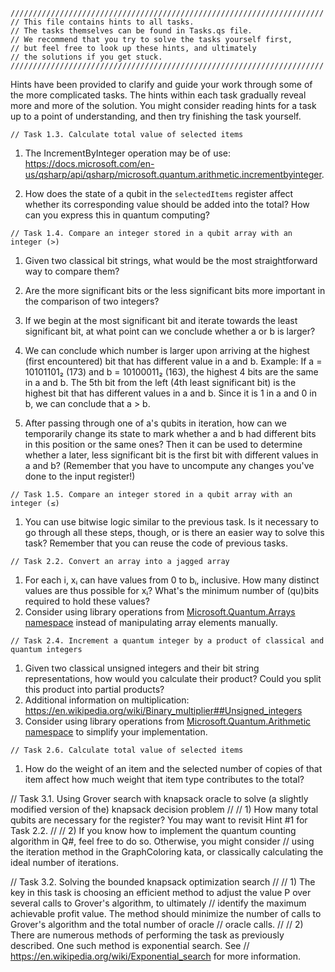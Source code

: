 ```
//////////////////////////////////////////////////////////////////////
// This file contains hints to all tasks.
// The tasks themselves can be found in Tasks.qs file.
// We recommend that you try to solve the tasks yourself first,
// but feel free to look up these hints, and ultimately
// the solutions if you get stuck.
//////////////////////////////////////////////////////////////////////
```

Hints have been provided to clarify and guide your work through some of
the more complicated tasks. The hints within each task gradually reveal
more and more of the solution. You might consider reading hints for a task
up to a point of understanding, and then try finishing the task yourself.

```
// Task 1.3. Calculate total value of selected items
```
1) The IncrementByInteger operation may be of use: https://docs.microsoft.com/en-us/qsharp/api/qsharp/microsoft.quantum.arithmetic.incrementbyinteger.

2) How does the state of a qubit in the `selectedItems` register affect whether its corresponding value should be added into the total? How can you express this in quantum computing?


```
// Task 1.4. Compare an integer stored in a qubit array with an integer (>)
```
1) Given two classical bit strings, what would be the most straightforward way to compare them?

2) Are the more significant bits or the less significant bits more important in the comparison of two integers?

3) If we begin at the most significant bit and iterate towards the least significant bit, at what point can we conclude whether a or b is larger?

4) We can conclude which number is larger upon arriving at the highest (first encountered) bit that has different value
   in a and b. Example: If a = 10101101₂ (173) and b = 10100011₂ (163), the highest 4 bits are the same in a and b. The 5th bit from the left (4th least significant bit) is the highest bit that has different values in a and b. Since it is 1 in a and 0 in b,
   we can conclude that a > b.

5) After passing through one of a's qubits in iteration, how can we temporarily change its state to mark whether a and b had different bits in this position or the same ones? Then it can be used to determine whether
   a later, less significant bit is the first bit with different values in a and b? (Remember that you have to uncompute any changes you've done to the input register!)



```
// Task 1.5. Compare an integer stored in a qubit array with an integer (≤)
```

1) You can use bitwise logic similar to the previous task. Is it necessary to go through all these steps, though, or is there an easier way to solve this task? Remember that you can reuse the code of previous tasks.


```
// Task 2.2. Convert an array into a jagged array
```

1) For each i, xᵢ can have values from 0 to bᵢ, inclusive. How many distinct values are thus possible for xᵢ? What's the minimum number of (qu)bits required to hold these values?
2) Consider using library operations from [Microsoft.Quantum.Arrays namespace](https://docs.microsoft.com/en-us/qsharp/api/qsharp/microsoft.quantum.arrays) instead of manipulating array elements manually.


```
// Task 2.4. Increment a quantum integer by a product of classical and quantum integers
```

1) Given two classical unsigned integers and their bit string representations, how would you calculate their product? Could you split this product into partial products?
2) Additional information on multiplication: https://en.wikipedia.org/wiki/Binary_multiplier##Unsigned_integers
3) Consider using library operations from [Microsoft.Quantum.Arithmetic namespace](https://docs.microsoft.com/en-us/qsharp/api/qsharp/microsoft.quantum.arithmetic) to simplify your implementation.



```
// Task 2.6. Calculate total value of selected items
```

1) How do the weight of an item and the selected number of copies of that item affect how much weight that item type contributes to the total?




// Task 3.1. Using Grover search with knapsack oracle to solve (a slightly modified version of the) knapsack decision problem
//
//  1) How many total qubits are necessary for the register? You may want to revisit Hint #1 for Task 2.2.
//
//  2) If you know how to implement the quantum counting algorithm in Q#, feel free to do so. Otherwise, you might consider
//     using the iteration method in the GraphColoring kata, or classically calculating the ideal number of iterations.




// Task 3.2. Solving the bounded knapsack optimization search
//
//  1) The key in this task is choosing an efficient method to adjust the value P over several calls to Grover's algorithm, to ultimately
//     identify the maximum achievable profit value. The method should minimize the number of calls to Grover's algorithm and the total number of oracle
//     oracle calls.
//
//  2) There are numerous methods of performing the task as previously described. One such method is exponential search. See
//     https://en.wikipedia.org/wiki/Exponential_search for more information.
```